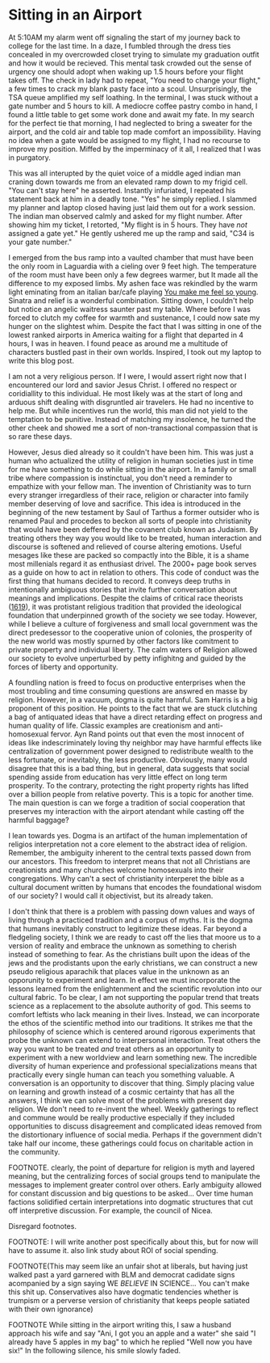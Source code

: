 # Sitting in an Airport


At 5:10AM my alarm went off signaling the start of my journey back to college for the last time. In a daze, I fumbled through the dress ties concealed in my overcrowded closet trying to simulate my graduation outfit and how it would be recieved. This mental task crowded out the sense of urgency one should adopt when waking up 1.5 hours before your flight takes off. The check in lady had to repeat, "You need to change your flight," a few times to crack my blank pasty face into a scoul. Unsurprisingly, the TSA queue amplified my self loathing. In the terminal, I was stuck without a gate number and 5 hours to kill. A mediocre coffee pastry combo in hand, I found a little table to get some work done and await my fate. In my search for the perfect tie that morning, I had neglected to bring a sweater for the airport, and the cold air and table top made comfort an impossibility. Having no idea when a gate would be assigned to my flight, I had no recourse to improve my position. Miffed by the imperminacy of it all, I realized that I was in purgatory. 

This was all interupted by the quiet voice of a middle aged indian man craning down towards me from an elevated ramp down to my frigid cell. "You can't stay here" he asserted. Instantly infuriated, I repeated his statement back at him in a deadly tone. "Yes" he simply replied. I slammed my planner and laptop closed having just laid them out for a work session. The indian man observed calmly and asked for my flight number. After showing him my ticket, I retorted, "My flight is in 5 hours. They have *not* assigned a gate yet." He gently ushered me up the ramp and said, "C34 is your gate number." 

I emerged from the bus ramp into a vaulted chamber that must have been the only room in Laguardia with a cieling over 9 feet high. The temperature of the room must have been only a few degrees warmer, but It made all the difference to my exposed limbs. My ashen face was rekindled by the warm light eminating from an italian bar/cafe playing [You make me feel so young](https://www.youtube.com/watch?v=TZNIKZdoehE). Sinatra and relief is a wonderful combination. Sitting down, I couldn't help but notice an angelic waitress saunter past my table. Where before I was forced to clutch my coffee for warmth and sustenance, I could now sate my hunger on the slightest whim. Despite the fact that I was sitting in one of the lowest ranked airports in America waiting for a flight that departed in 4 hours, I was in heaven. I found peace as around me a multitude of characters bustled past in their own worlds. Inspired, I took out my laptop to write this blog post. 

I am not a very religious person. If I were, I would assert right now that I encountered our lord and savior Jesus Christ. I offered no respect or coridiallity to this individual. He most likely was at the start of long and arduous shift dealing with disgruntled air travelers. He had no incentive to help me. But while incentives run the world, this man did not yield to the temptation to be punitive. Instead of matching my insolence, he turned the other cheek and showed me a sort of non-transactional compassion that is so rare these days. 

However, Jesus died already so it couldn't have been him. This was just a human who actualized the utility of religion in human societies just in time for me have something to do while sitting in the airport. In a family or small tribe where compassion is instinctual, you don't need a reminder to empathize with your fellow man. The invention of Christianity was to turn every stranger irregardless of their race, religion or character into family member deserving of love and sacrifice. This idea is introduced in the beginning of the new testament by Saul of Tarthus a former outsider who is renamed Paul and procedes to beckon all sorts of people into christianity that would have been deffered by the covanent club known as Judaism. By treating others they way you would like to be treated, human interaction and discourse is softened and relieved of course altering emotions. Useful mesages like these are packed so compactly into the Bible, it is a shame most millenials regard it as enthusiast drivel. The 2000+ page book serves as a guide on how to act in relation to others. This code of conduct was the first thing that humans decided to record. It conveys deep truths in intentionally ambiguous stories that invite further conversation about meanings and implications. Despite the claims of critical race theorists ([1619](https://en.wikipedia.org/wiki/The_1619_Project)), it was protistant religious tradition that provided the ideological foundation that underpinned growth of the society we see today. However, while I believe a culture of forgiveness and small local government was the direct predesessor to the cooperative union of colonies, the prosperity of the new world was mostly spurned by other factors like comitment to private property and individual liberty. The calm waters of Religion allowed our society to evolve unperturbed by petty infighitng and guided by the forces of liberty and opportunity.

A foundling nation is freed to focus on productive enterprises when the most troubling and time consuming questions are answred en masse by religion. However, in a vacuum, dogma is quite harmful. Sam Harris is a big proponent of this position. He points to the fact that we are stuck clutching a bag of antiquated ideas that have a direct retarding effect on progress and human quality of life. Classic examples are creationism and anti-homosexual fervor. Ayn Rand points out that even the most innocent of ideas like indescriminately loving thy neighbor may have harmful effects like centralization of government power designed to redistribute wealth to the less fortunate, or inevitably, the less productive. Obviously, many would disagree that this is a bad thing, but in general, data suggests that social spending asside from education has very little effect on long term prosperity. To the contrary, protecting the right property rights has lifted over a billion people from relative poverty. This is a topic for another time. The main question is can we forge a tradition of social cooperation that preserves my interaction with the airport atendant while casting off the harmful baggage?

I lean towards yes. Dogma is an artifact of the human implementation of religios interpretation not a core element to the abstract idea of religion. Remember, the ambiguity inherent to the central texts passed down from our ancestors. This freedom to interpret means that not all Christians are creationists and many churches welcome homosexuals into their congregations. Why can't a sect of christianity interperet the bible as a cultural document written by humans that encodes the foundational wisdom of our society? I would call it objectivist, but its already taken. 


I don't think that there is a problem with passing down values and ways of living through a practiced tradition and a corpus of myths. It is the dogma that humans inevitably construct to legitimize these ideas. Far beyond a fledgeling society, I think we are ready to cast off the lies that moore us to a version of reality and embrace the unknown as something to cherish instead of something to fear. As the christians built upon the ideas of the jews and the prodistants upon the early christians, we can construct a new pseudo religious aparachik that places value in the unknown as an opporunity to experiment and learn. In effect we must incorporate the lessons learned from the enlightenment and the scientific revolution into our cultural fabric. To be clear, I am not supporting the popular trend that treats science as a replacement to the absolute authority of god. This seems to comfort leftists who lack meaning in their lives. Instead, we can incorporate the ethos of the scientific method into our traditions. It strikes me that the philosophy of science which is centered around rigorous experiments that probe the unknown can extend to interpersonal interaction. Treat others the way you want to be treated *and* treat others as an opportunity to experiment with a new worldview and learn something new. The incredible diversity of human experience and professional specializations means that practically every single human can teach you something valuable. A conversation is an opportunity to discover that thing. Simply placing value on learning and growth instead of a cosmic certainty that has all the answers, I think we can solve most of the problems with present day religion. We don't need to re-invent the wheel. Weekly gatherings to reflect and commune would be really productive especially if they included opportunities to discuss disagreement and complicated ideas removed from the distortionary influence of social media. Perhaps if the government didn't take half our income, these gatherings could focus on charitable action in the community. 

FOOTNOTE. clearly, the point of departure for religion is myth and layered meaning, but the centralizing forces of social groups tend to manipulate the messages to implement greater control over others. Early ambiguity allowed for constant discussion and big questions to be asked... Over time human factions solidified certain interpretations into dogmatic structures that cut off interpretive discussion. For example, the council of Nicea. 

Disregard footnotes.

FOOTNOTE: I will write another post specifically about this, but for now will have to assume it. also link study about ROI of social spending. 


FOOTNOTE(This may seem like an unfair shot at liberals, but having just walked past a yard garnered with BLM and democrat cadidate signs acompanied by a sign saying WE *BELIEVE* IN SCIENCE... You can't make this shit up. Conservatives also have dogmatic tendencies whether is trumpism or a perverse version of christianity that keeps people satiated with their own ignorance) 

FOOTNOTE While sitting in the airport writing this, I saw a husband approach his wife and say "Ani, I got you an apple and a water" she said "I already have 5 apples in my bag" to which he replied "Well now you have six!" In the following silence, his smile slowly faded.